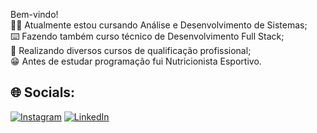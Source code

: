 Bem-vindo!<br>👨‍💻 Atualmente estou cursando Análise e Desenvolvimento de Sistemas;<br>⌨️ Fazendo também curso técnico de Desenvolvimento Full Stack;<br>📝 Realizando diversos cursos de qualificação profissional;<br>😁 Antes de estudar programação fui Nutricionista Esportivo.


## 🌐 Socials:
[![Instagram](https://img.shields.io/badge/Instagram-%23E4405F.svg?logo=Instagram&logoColor=white)](https://instagram.com/https://www.instagram.com/fabiopdidio) [![LinkedIn](https://img.shields.io/badge/LinkedIn-%230077B5.svg?logo=linkedin&logoColor=white)](https://br.linkedin.com/in/fabio-didio) 
